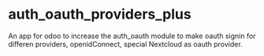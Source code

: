 # auth_oauth_providers_plus
An app for odoo to increase the auth_oauth module to make oauth signin for differen providers, openidConnect, special Nextcloud as oauth provider. 
